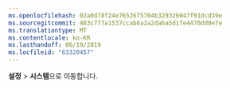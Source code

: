 ```yaml
---
ms.openlocfilehash: 02a0d78f24e7652675704b329326047f91dcd39e
ms.sourcegitcommit: 483c777a1537ccab6a2a2da6a5d1fe4470dd0e7e
ms.translationtype: MT
ms.contentlocale: ko-KR
ms.lasthandoff: 06/19/2019
ms.locfileid: "63320457"
---
```

**설정** > **시스템**으로 이동합니다.